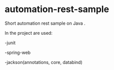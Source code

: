 # automation-rest-sample
Short automation rest sample on Java . 

In the project are used:

-junit

-spring-web

-jackson(annotations, core, databind)
